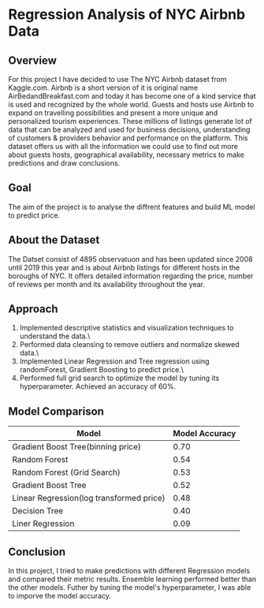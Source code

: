 # Regression Analysis of NYC Airbnb Data
## Overview
For this project I have decided to use The NYC Airbnb dataset from Kaggle.com. Airbnb is a short version of it is original name AirBedandBreakfast.com and today it has become one of a kind service that is used and recognized by the whole world. Guests and hosts use Airbnb to expand on travelling possibilities and present a more unique and personalized tourism experiences. These millions of listings generate lot of data that can be analyzed and used for business decisions, understanding of customers & providers behavior and performance on the platform. This dataset offers us with all the information we could use to find out more about guests hosts, geographical availability, necessary metrics to make predictions and draw conclusions.  

## Goal
The aim of the project is to analyse the diffrent features and build ML model to predict price.


## About the Dataset
The Datset consist of 4895 observatuon and has been updated since 2008 until 2019 this year and is about Airbnb listings for different hosts in the boroughs of NYC. It offers detailed information regarding the price, number of reviews per month and its availability throughout the year.

## Approach

1. Implemented descriptive statistics and visualization techniques to understand the data.\
2. Performed data cleansing to remove outliers and normalize skewed data.\
3. Implemented Linear Regression and Tree regression using randomForest, Gradient Boosting to predict price.\
4. Performed full grid search to optimize the model by tuning its hyperparameter. Achieved an accuracy of 60%.

## Model Comparison

Model	| Model Accuracy
------| --------------
Gradient Boost Tree(binning price) |	0.70
Random Forest |	0.54
Random Forest (Grid Search)	| 0.53
Gradient Boost Tree	| 0.52
Linear Regression(log transformed price)	| 0.48
Decision Tree |	0.40
Liner Regression | 0.09


## Conclusion
In this project, I tried to make predictions with different Regression models and compared their metric results. Ensemble learning performed better than the other models. Futher by tuning the model's hyperparameter, I was able to imporve the model accuracy.
